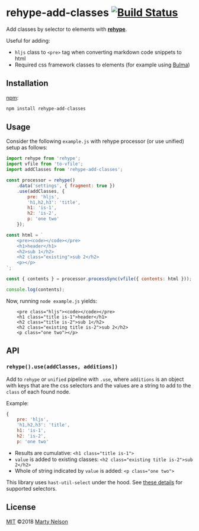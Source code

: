 # rehype-add-classes [![Build Status][travis-badge]][travis]

Add classes by selector to elements with [**rehype**][rehype]. 

Useful for adding:

* `hljs` class to `<pre>` tag when converting markdown code snippets to html
* Required css framework classes to elements (for example using [Bulma][bulma])

## Installation

[npm][]:

```bash
npm install rehype-add-classes
```

## Usage

Consider the following `example.js` with rehype processor (or use unified) setup as follows:

```javascript
import rehype from 'rehype';
import vfile from 'to-vfile';
import addClasses from 'rehype-add-classes';

const processor = rehype()
    .data('settings', { fragment: true })
    .use(addClasses, {
        pre: 'hljs',
        'h1,h2,h3': 'title',
        h1: 'is-1',
        h2: 'is-2',
        p: 'one two'
    });

const html = `
    <pre><code></code></pre>
    <h1>header</h1>
    <h2>sub 1</h2>
    <h2 class="existing">sub 2</h2>
    <p></p>
`;

const { contents } = processor.processSync(vfile({ contents: html }));

console.log(contents);

```

Now, running `node example.js` yields:

```console
    <pre class="hljs"><code></code></pre>
    <h1 class="title is-1">header</h1>
    <h2 class="title is-2">sub 1</h2>
    <h2 class="existing title is-2">sub 2</h2>
    <p class="one two"></p>
```

## API

### `rehype().use(addClasses, additions])`

Add to `rehype` or `unified` pipeline with `.use`, where `additions` is an object
with keys that are the css selectors and the values are a string to add to 
the `class` of each found node.

Example:

```js
{
    pre: 'hljs',         
    'h1,h2,h3': 'title',
    h1: 'is-1',         
    h2: 'is-2',         
    p: 'one two'        
```

* Results are cumulative: `<h1 class="title is-1">`
* `value` is added to existing classes: `<h2 class="existing title is-2">sub 2</h2>`
* Whole of string indicated by `value` is added: `<p class="one two">`

This library uses `hast-util-select` under the hood. See [these details][supported-selectors]
for supported selectors.

## License

[MIT][license] ©2018 [Marty Nelson][author]

<!-- Definitions -->

[author]: https://github.com/martypdx

[bulma]: https://bulma.io

[npm]: https://docs.npmjs.com/cli/install

[license]: LICENSE

[rehype]: https://github.com/rehypejs/rehype

[supported-selectors]: https://github.com/syntax-tree/hast-util-select#support

[travis-badge]: https://img.shields.io/travis/martypdx/rehype-add-classes.svg

[travis]: https://travis-ci.org/martypdx/rehype-add-classes